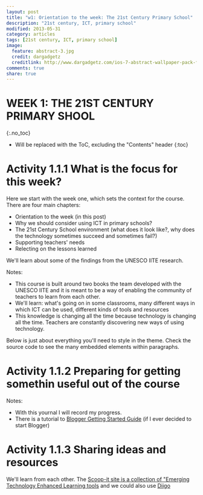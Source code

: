```yaml
---
layout: post
title: "w1: Orientation to the week: The 21st Century Primary School" 
description: "21st century, ICT, primary school"
modified: 2013-05-31
category: articles
tags: [21st century, ICT, primary school]
image:
  feature: abstract-3.jpg
  credit: dargadgetz
  creditlink: http://www.dargadgetz.com/ios-7-abstract-wallpaper-pack-for-iphone-5-and-ipod-touch-retina/
comments: true
share: true
---
```

# WEEK 1: THE 21ST CENTURY PRIMARY SHOOL
{:.no_toc}

* Will be replaced with the ToC, excluding the "Contents" header
{:toc}

# Activity 1.1.1 What is the focus for this week?
Here we start with the week one, which sets the context for the course. There are four main chapters:

* Orientation to the week (in this post)
* Why we should consider using ICT in primary schools?
* The 21st Century School environment (what does it look like?, why does the technology sometimes succeed and sometimes fail?)
* Supporting teachers' needs
* Relecting on the lessons learned

We'll learn about some of the findings from the UNESCO IITE research.

Notes:

* This course is built around two books the team developed with the UNESCO IITE and it is meant to be a way of enabling the community of teachers to learn from each other.
* We'll learn: what's going on in some classrooms, many different ways in which ICT can be used, different kinds of tools and resources
* This knowledge is changing all the time because technology is changing all the time. Teachers are constantly discovering new ways of using technology.



Below is just about everything you'll need to style in the theme. Check the source code to see the many embedded elements within paragraphs.

# Activity 1.1.2 Preparing for getting somethin useful out of the course

Notes:

* With this yournal I will record my progress.
* There is a tutorial to [Blogger Getting Started Guide](https://support.google.com/blogger/answer/1623800?hl=en) (if I ever decided to start Blogger)

# Activity 1.1.3 Sharing ideas and resources
We'll learn from each other. The [Scoop-it site is a collection of "Emerging Technology Enhanced Learning tools](http://www.scoop.it/t/etel) and we could also use [Diigo](https://groups.diigo.com/group/ict-in-primary-education)
